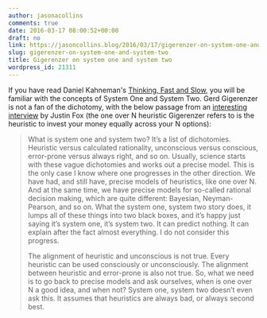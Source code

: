 ```yaml
---
author: jasonacollins
comments: true
date: 2016-03-17 08:00:52+00:00
draft: no
link: https://jasoncollins.blog/2016/03/17/gigerenzer-on-system-one-and-system-two/
slug: gigerenzer-on-system-one-and-system-two
title: Gigerenzer on system one and system two
wordpress_id: 21311
---
```


If you have read Daniel Kahneman's [Thinking, Fast and Slow](https://jasoncollins.blog/2012/01/18/kahnemans-thinking-fast-and-slow/), you will be familiar with the concepts of System One and System Two. Gerd Gigerenzer is not a fan of the dichotomy, with the below passage from an [interesting interview](https://hbr.org/2014/06/instinct-can-beat-analytical-thinking) by Justin Fox (the one over N heuristic Gigerenzer refers to is the heuristic to invest your money equally across your N options):


<blockquote>What is system one and system two? It’s a list of dichotomies. Heuristic versus calculated rationality, unconscious versus conscious, error-prone versus always right, and so on. Usually, science starts with these vague dichotomies and works out a precise model. This is the only case I know where one progresses in the other direction. We have had, and still have, precise models of heuristics, like one over N. And at the same time, we have precise models for so-called rational decision making, which are quite different: Bayesian, Neyman-Pearson, and so on. What the system one, system two story does, it lumps all of these things into two black boxes, and it’s happy just saying it’s system one, it’s system two. It can predict nothing. It can explain after the fact almost everything. I do not consider this progress.

The alignment of heuristic and unconscious is not true. Every heuristic can be used consciously or unconsciously. The alignment between heuristic and error-prone is also not true. So, what we need is to go back to precise models and ask ourselves, when is one over N a good idea, and when not? System one, system two doesn’t even ask this. It assumes that heuristics are always bad, or always second best.</blockquote>
